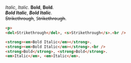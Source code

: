 _Italic_, *Italic*.  __Bold__, **Bold**.  
___Bold Italic___, ***Bold Italic***.  
~~Strikethrough~~, S̶t̶r̶i̶k̶e̶t̶h̶r̶o̶u̶g̶h̶.

~~~html
<p>
<del>Strikethrough</del>, <s>Strikethrough</s>.<br />
~~~

```html
<strong><em>Bold Italic</em></strong>.
<strong><em>Bold Italic</em></strong>.<br />
<strong>Bold</strong>, <strong>Bold</strong>.
<em>Italic</em>, <em>Italic</em>.
```
